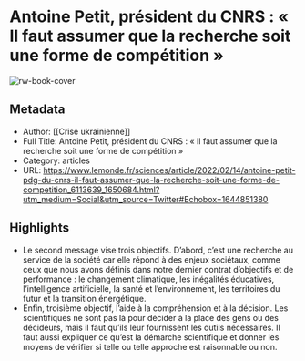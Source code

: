 # Antoine Petit, président du CNRS : « Il faut assumer que la recherche soit une forme de compétition »

![rw-book-cover](https://readwise-assets.s3.amazonaws.com/static/images/article1.be68295a7e40.png)

## Metadata
- Author: [[Crise ukrainienne]]
- Full Title: Antoine Petit, président du CNRS : « Il faut assumer que la recherche soit une forme de compétition »
- Category: articles
- URL: https://www.lemonde.fr/sciences/article/2022/02/14/antoine-petit-pdg-du-cnrs-il-faut-assumer-que-la-recherche-soit-une-forme-de-competition_6113639_1650684.html?utm_medium=Social&utm_source=Twitter#Echobox=1644851380

## Highlights
- Le second message vise trois objectifs. D’abord, c’est une recherche au service de la société car elle répond à des enjeux sociétaux, comme ceux que nous avons définis dans notre dernier contrat d’objectifs et de performance : le changement climatique, les inégalités éducatives, l’intelligence artificielle, la santé et l’environnement, les territoires du futur et la transition énergétique.
- Enfin, troisième objectif, l’aide à la compréhension et à la décision. Les scientifiques ne sont pas là pour décider à la place des gens ou des décideurs, mais il faut qu’ils leur fournissent les outils nécessaires. Il faut aussi expliquer ce qu’est la démarche scientifique et donner les moyens de vérifier si telle ou telle approche est raisonnable ou non.

